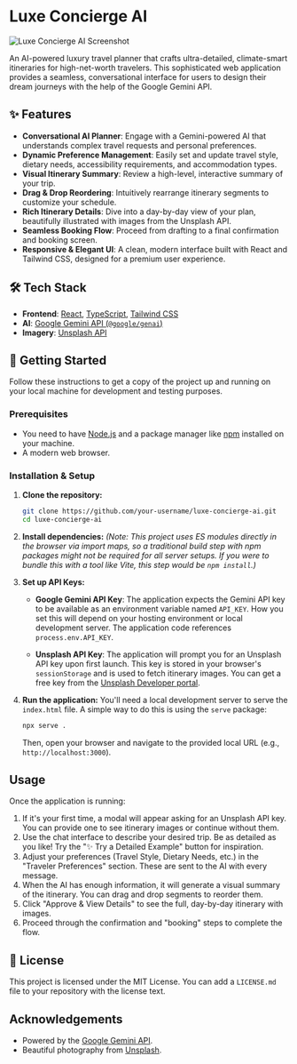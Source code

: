 # Luxe Concierge AI

![Luxe Concierge AI Screenshot](https://storage.googleapis.com/aiprompts/creative-work/Luxe_Concierge_AI_Screenshot.png)

An AI-powered luxury travel planner that crafts ultra-detailed, climate-smart itineraries for high-net-worth travelers. This sophisticated web application provides a seamless, conversational interface for users to design their dream journeys with the help of the Google Gemini API.

## ✨ Features

- **Conversational AI Planner**: Engage with a Gemini-powered AI that understands complex travel requests and personal preferences.
- **Dynamic Preference Management**: Easily set and update travel style, dietary needs, accessibility requirements, and accommodation types.
- **Visual Itinerary Summary**: Review a high-level, interactive summary of your trip.
- **Drag & Drop Reordering**: Intuitively rearrange itinerary segments to customize your schedule.
- **Rich Itinerary Details**: Dive into a day-by-day view of your plan, beautifully illustrated with images from the Unsplash API.
- **Seamless Booking Flow**: Proceed from drafting to a final confirmation and booking screen.
- **Responsive & Elegant UI**: A clean, modern interface built with React and Tailwind CSS, designed for a premium user experience.

## 🛠️ Tech Stack

- **Frontend**: [React](https://reactjs.org/), [TypeScript](https://www.typescriptlang.org/), [Tailwind CSS](https://tailwindcss.com/)
- **AI**: [Google Gemini API (`@google/genai`)](https://ai.google.dev/docs)
- **Imagery**: [Unsplash API](https://unsplash.com/developers)

## 🚀 Getting Started

Follow these instructions to get a copy of the project up and running on your local machine for development and testing purposes.

### Prerequisites

- You need to have [Node.js](https://nodejs.org/) and a package manager like [npm](https://www.npmjs.com/) installed on your machine.
- A modern web browser.

### Installation & Setup

1.  **Clone the repository:**
    ```bash
    git clone https://github.com/your-username/luxe-concierge-ai.git
    cd luxe-concierge-ai
    ```

2.  **Install dependencies:**
    *(Note: This project uses ES modules directly in the browser via import maps, so a traditional build step with npm packages might not be required for all server setups. If you were to bundle this with a tool like Vite, this step would be `npm install`.)*

3.  **Set up API Keys:**

    *   **Google Gemini API Key**: The application expects the Gemini API key to be available as an environment variable named `API_KEY`. How you set this will depend on your hosting environment or local development server. The application code references `process.env.API_KEY`.

    *   **Unsplash API Key**: The application will prompt you for an Unsplash API key upon first launch. This key is stored in your browser's `sessionStorage` and is used to fetch itinerary images. You can get a free key from the [Unsplash Developer portal](https://unsplash.com/developers).

4.  **Run the application:**
    You'll need a local development server to serve the `index.html` file. A simple way to do this is using the `serve` package:
    ```bash
    npx serve .
    ```
    Then, open your browser and navigate to the provided local URL (e.g., `http://localhost:3000`).

## Usage

Once the application is running:

1.  If it's your first time, a modal will appear asking for an Unsplash API key. You can provide one to see itinerary images or continue without them.
2.  Use the chat interface to describe your desired trip. Be as detailed as you like! Try the "✨ Try a Detailed Example" button for inspiration.
3.  Adjust your preferences (Travel Style, Dietary Needs, etc.) in the "Traveler Preferences" section. These are sent to the AI with every message.
4.  When the AI has enough information, it will generate a visual summary of the itinerary. You can drag and drop segments to reorder them.
5.  Click "Approve & View Details" to see the full, day-by-day itinerary with images.
6.  Proceed through the confirmation and "booking" steps to complete the flow.

## 📄 License

This project is licensed under the MIT License. You can add a `LICENSE.md` file to your repository with the license text.

## Acknowledgements

-   Powered by the [Google Gemini API](https://ai.google.dev/).
-   Beautiful photography from [Unsplash](https://unsplash.com/).
